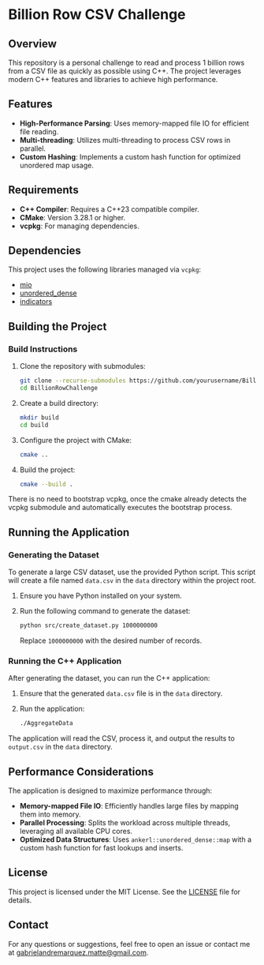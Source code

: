 # Billion Row CSV Challenge

## Overview

This repository is a personal challenge to read and process 1 billion rows from a CSV file as quickly as possible using C++. The project leverages modern C++ features and libraries to achieve high performance.

## Features

- **High-Performance Parsing**: Uses memory-mapped file IO for efficient file reading.
- **Multi-threading**: Utilizes multi-threading to process CSV rows in parallel.
- **Custom Hashing**: Implements a custom hash function for optimized unordered map usage.

## Requirements

- **C++ Compiler**: Requires a C++23 compatible compiler.
- **CMake**: Version 3.28.1 or higher.
- **vcpkg**: For managing dependencies.

## Dependencies

This project uses the following libraries managed via `vcpkg`:

- [mio](https://github.com/mandreyel/mio)
- [unordered_dense](https://github.com/martinus/unordered_dense)
- [indicators](https://github.com/p-ranav/indicators)

## Building the Project

### Build Instructions

1. Clone the repository with submodules:

    ```bash
    git clone --recurse-submodules https://github.com/yourusername/BillionRowChallenge.git
    cd BillionRowChallenge
    ```

2. Create a build directory:

    ```bash
    mkdir build
    cd build
    ```

3. Configure the project with CMake:

    ```bash
    cmake ..
    ```

4. Build the project:

    ```bash
    cmake --build .
    ```

There is no need to bootstrap vcpkg, once the cmake already detects the vcpkg submodule and automatically executes the bootstrap process.

## Running the Application

### Generating the Dataset

To generate a large CSV dataset, use the provided Python script. This script will create a file named `data.csv` in the `data` directory within the project root.

1. Ensure you have Python installed on your system.
2. Run the following command to generate the dataset:

    ```bash
    python src/create_dataset.py 1000000000
    ```

   Replace `1000000000` with the desired number of records.

### Running the C++ Application

After generating the dataset, you can run the C++ application:

1. Ensure that the generated `data.csv` file is in the `data` directory.
2. Run the application:

    ```bash
    ./AggregateData
    ```

The application will read the CSV, process it, and output the results to `output.csv` in the `data` directory.

## Performance Considerations

The application is designed to maximize performance through:

- **Memory-mapped File IO**: Efficiently handles large files by mapping them into memory.
- **Parallel Processing**: Splits the workload across multiple threads, leveraging all available CPU cores.
- **Optimized Data Structures**: Uses `ankerl::unordered_dense::map` with a custom hash function for fast lookups and inserts.

## License

This project is licensed under the MIT License. See the [LICENSE](LICENSE) file for details.

## Contact

For any questions or suggestions, feel free to open an issue or contact me at <gabrielandremarquez.matte@gmail.com>.
